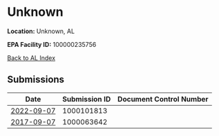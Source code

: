 # Unknown

**Location:** Unknown, AL

**EPA Facility ID:** 100000235756

[Back to AL Index](../../index.md)

## Submissions

| Date | Submission ID | Document Control Number |
|------|--------------|-------------------------|
| [2022-09-07](submissions/1000101813.md) | 1000101813 |  |
| [2017-09-07](submissions/1000063642.md) | 1000063642 |  |
